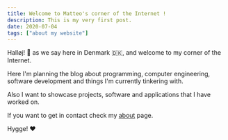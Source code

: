 ```yaml
---
title: Welcome to Matteo's corner of the Internet !
description: This is my very first post.
date: 2020-07-04
tags: ["about my website"]
---
```


Halløj! 👋 as we say here in Denmark 🇩🇰, and welcome to my corner of the Internet.

Here I'm planning the blog about programming, computer engineering, software development and things I'm currently tinkering with.

Also I want to showcase projects, software and applications that I have worked on.

If you want to get in contact check my [about](../about.md) page.

Hygge! ❤️
